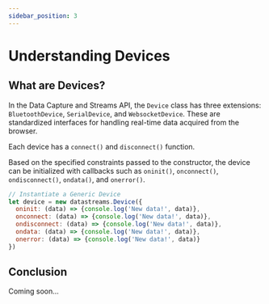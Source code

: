 ```yaml
---
sidebar_position: 3
---
```


# Understanding Devices

## What are Devices?

In the Data Capture and Streams API, the `Device` class has three extensions: `BluetoothDevice`, `SerialDevice`, and `WebsocketDevice`. These are standardized interfaces for handling real-time data acquired from the browser.

Each device has a `connect()` and `disconnect()` function.

Based on the specified constraints passed to the constructor, the device can be initialized with callbacks such as `oninit()`, `onconnect()`, `ondisconnect()`, `ondata()`, and `onerror()`.

```js
// Instantiate a Generic Device
let device = new datastreams.Device({
  oninit: (data) => {console.log('New data!', data)},
  onconnect: (data) => {console.log('New data!', data)},
  ondisconnect: (data) => {console.log('New data!', data)},
  ondata: (data) => {console.log('New data!', data)},
  onerror: (data) => {console.log('New data!', data)}
})
```

## Conclusion
Coming soon...